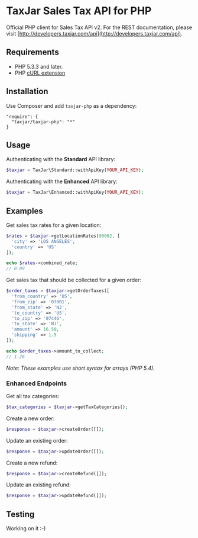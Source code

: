 # TaxJar Sales Tax API for PHP

Official PHP client for Sales Tax API v2. For the REST documentation, please visit [http://developers.taxjar.com/api](http://developers.taxjar.com/api).

## Requirements

- PHP 5.3.3 and later.
- PHP [cURL extension](http://php.net/manual/en/book.curl.php)

## Installation

Use Composer and add `taxjar-php` as a dependency:

```
"require": {
  "taxjar/taxjar-php": "*"
}
```

## Usage

Authenticating with the **Standard** API library:

```php
$taxjar = TaxJar\Standard::withApiKey(YOUR_API_KEY);
```

Authenticating with the **Enhanced** API library:

```php
$taxjar = TaxJar\Enhanced::withApiKey(YOUR_API_KEY);
```

## Examples

Get sales tax rates for a given location:

```php
$rates = $taxjar->getLocationRates(90002, [
  'city' => 'LOS ANGELES',
  'country' => 'US'
]);

echo $rates->combined_rate;
// 0.09
```

Get sales tax that should be collected for a given order:

```php
$order_taxes = $taxjar->getOrderTaxes([
  'from_country' => 'US',
  'from_zip' => '07001',
  'from_state' => 'NJ',
  'to_country' => 'US',
  'to_zip' => '07446',
  'to_state' => 'NJ',
  'amount' => 16.50,
  'shipping' => 1.5
]);

echo $order_taxes->amount_to_collect;
// 1.26
```

*Note: These examples use short syntax for arrays (PHP 5.4).*

### Enhanced Endpoints

Get all tax categories:

```php
$tax_categories = $taxjar->getTaxCategories();
```

Create a new order:

```php
$response = $taxjar->createOrder([]);
```

Update an existing order:

```php
$response = $taxjar->updateOrder([]);
```

Create a new refund:

```php
$response = $taxjar->createRefund([]);
```

Update an existing refund:

```php
$response = $taxjar->updateRefund([]);
```

## Testing

Working on it :-)